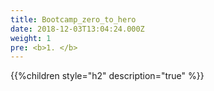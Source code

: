 ```yaml
---
title: Bootcamp_zero_to_hero
date: 2018-12-03T13:04:24.000Z
weight: 1
pre: <b>1. </b>
---
```


{{%children style="h2" description="true" %}}
